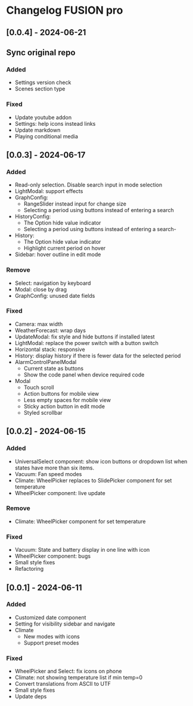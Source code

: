 # Changelog FUSION pro

## [0.0.4] - 2024-06-21

## Sync original repo

### Added

- Settings version check
- Scenes section type

### Fixed

- Update youtube addon
- Settings: help icons instead links
- Update markdown
- Playing conditional media

## [0.0.3] - 2024-06-17

### Added

- Read-only selection. Disable search input in mode selection
- LightModal: support effects
- GraphConfig:
  - RangeSlider instead input for change size
  - Selecting a period using buttons instead of entering a search
- HistoryConfig:
  - The Option hide value indicator
  - Selecting a period using buttons instead of entering a search-
- History:
  - The Option hide value indicator
  - Highlight current period on hover
- Sidebar: hover outline in edit mode

### Remove

- Select: navigation by keyboard
- Modal: close by drag
- GraphConfig: unused date fields

### Fixed

- Camera: max width
- WeatherForecast: wrap days
- UpdateModal: fix style and hide buttons if installed latest
- LightModal: replace the power switch with a button switch
- Horizontal stack: responsive
- History: display history if there is fewer data for the selected period
- AlarmControlPanelModal
  - Current state as buttons
  - Show the code panel when device required code
- Modal
  - Touch scroll
  - Action buttons for mobile view
  - Less empty spaces for mobile view
  - Sticky action button in edit mode
  - Styled scrollbar

## [0.0.2] - 2024-06-15

### Added

- UniversalSelect component: show icon buttons or dropdown list when states have more than six items.
- Vacuum: Fan speed modes
- Climate: WheelPicker replaces to SlidePicker component for set temperature
- WheelPicker component: live update

### Remove

- Climate: WheelPicker component for set temperature

### Fixed

- Vacuum: State and battery display in one line with icon
- WheelPicker component: bugs
- Small style fixes
- Refactoring

## [0.0.1] - 2024-06-11

### Added

- Customized date component
- Setting for visibility sidebar and navigate
- Climate
  - New modes with icons
  - Support preset modes

### Fixed

- WheelPicker and Select: fix icons on phone
- Climate: not showing temperature list if min temp=0
- Convert translations from ASCII to UTF
- Small style fixes
- Update deps
